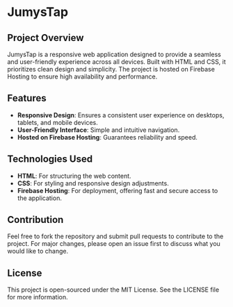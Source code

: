# JumysTap

## Project Overview

JumysTap is a responsive web application designed to provide a seamless and user-friendly experience across all devices. Built with HTML and CSS, it prioritizes clean design and simplicity. The project is hosted on Firebase Hosting to ensure high availability and performance.

## Features

- **Responsive Design**: Ensures a consistent user experience on desktops, tablets, and mobile devices.
- **User-Friendly Interface**: Simple and intuitive navigation.
- **Hosted on Firebase Hosting**: Guarantees reliability and speed.

## Technologies Used

- **HTML**: For structuring the web content.
- **CSS**: For styling and responsive design adjustments.
- **Firebase Hosting**: For deployment, offering fast and secure access to the application.

## Contribution

Feel free to fork the repository and submit pull requests to contribute to the project. For major changes, please open an issue first to discuss what you would like to change.

## License

This project is open-sourced under the MIT License. See the LICENSE file for more information.
